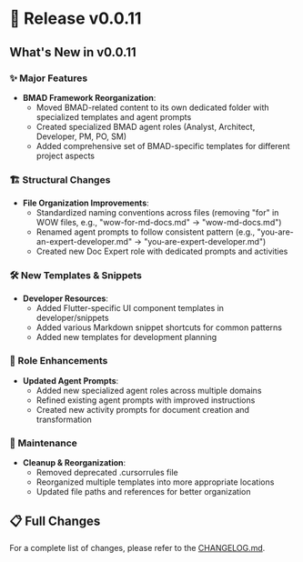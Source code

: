 # 🚀 Release v0.0.11

## What's New in v0.0.11

### ✨ Major Features

- **BMAD Framework Reorganization**: 
  - Moved BMAD-related content to its own dedicated folder with specialized templates and agent prompts
  - Created specialized BMAD agent roles (Analyst, Architect, Developer, PM, PO, SM)
  - Added comprehensive set of BMAD-specific templates for different project aspects

### 🏗️ Structural Changes

- **File Organization Improvements**:
  - Standardized naming conventions across files (removing "for" in WOW files, e.g., "wow-for-md-docs.md" → "wow-md-docs.md")
  - Renamed agent prompts to follow consistent pattern (e.g., "you-are-an-expert-developer.md" → "you-are-expert-developer.md")
  - Created new Doc Expert role with dedicated prompts and activities

### 🛠️ New Templates & Snippets

- **Developer Resources**:
  - Added Flutter-specific UI component templates in developer/snippets
  - Added various Markdown snippet shortcuts for common patterns
  - Added new templates for development planning

### 👤 Role Enhancements

- **Updated Agent Prompts**:
  - Added new specialized agent roles across multiple domains
  - Refined existing agent prompts with improved instructions
  - Created new activity prompts for document creation and transformation

### 🧹 Maintenance

- **Cleanup & Reorganization**:
  - Removed deprecated .cursorrules file
  - Reorganized multiple templates into more appropriate locations
  - Updated file paths and references for better organization

## 📋 Full Changes

For a complete list of changes, please refer to the [CHANGELOG.md](CHANGELOG.md). 